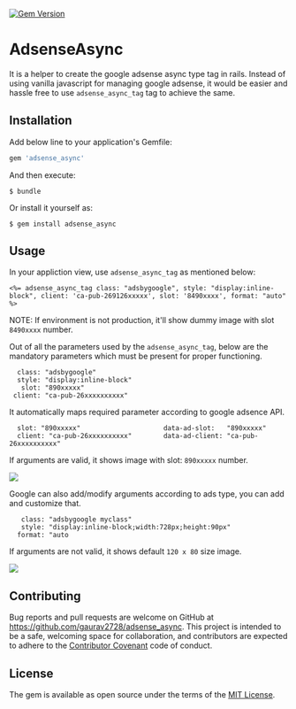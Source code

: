 [![Gem Version](https://badge.fury.io/rb/adsense_async.svg)](https://badge.fury.io/rb/adsense_async)

# AdsenseAsync

It is a helper to create the google adsense async type tag in rails. Instead of using vanilla javascript for managing google adsense, it would be easier and hassle free to use `adsense_async_tag` tag to achieve the same.


## Installation

Add below line to your application's Gemfile:

```ruby
gem 'adsense_async'
```

And then execute:

    $ bundle

Or install it yourself as:

    $ gem install adsense_async

## Usage

In your appliction view, use `adsense_async_tag` as mentioned below:

`<%= adsense_async_tag class: "adsbygoogle", style: "display:inline-block", client: 'ca-pub-269126xxxxx', slot: '8490xxxx', format: "auto" %>`

NOTE: If environment is not production, it'll show dummy image with slot `8490xxxx` number.


Out of all the parameters used by the `adsense_async_tag`, below are the mandatory parameters which must be present for proper functioning.
```
  class: "adsbygoogle"
  style: "display:inline-block"
   slot: "890xxxxx"
 client: "ca-pub-26xxxxxxxxxx"
```

It automatically maps required parameter according to google adsence API.
```
  slot: "890xxxxx"                     data-ad-slot:   "890xxxxx"
  client: "ca-pub-26xxxxxxxxxx"        data-ad-client: "ca-pub-26xxxxxxxxxx"
```

If arguments are valid, it shows image with slot: `890xxxxx` number.

<img src="https://dummyimage.com/120x80/000/fff&text=890xxxxx" />



Google can also add/modify arguments according to ads type, you can add and customize that.
```
   class: "adsbygoogle myclass"
   style: "display:inline-block;width:728px;height:90px"
  format: "auto
```

If arguments are not valid, it shows default `120 x 80` size image.

<img src="https://dummyimage.com/120x80/000/fff&text" />


## Contributing

Bug reports and pull requests are welcome on GitHub at https://github.com/gaurav2728/adsense_async. This project is intended to be a safe, welcoming space for collaboration, and contributors are expected to adhere to the [Contributor Covenant](http://contributor-covenant.org) code of conduct.


## License

The gem is available as open source under the terms of the [MIT License](http://opensource.org/licenses/MIT).

